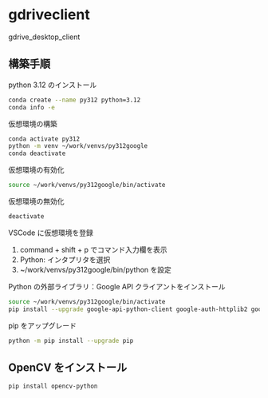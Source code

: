 # gdriveclient

gdrive_desktop_client

## 構築手順

python 3.12 のインストール

```sh
conda create --name py312 python=3.12
conda info -e
```

仮想環境の構築

```sh
conda activate py312
python -m venv ~/work/venvs/py312google
conda deactivate
```

仮想環境の有効化

```sh
source ~/work/venvs/py312google/bin/activate
```

仮想環境の無効化

```sh
deactivate
```

VSCode に仮想環境を登録

1. command + shift + p でコマンド入力欄を表示
2. Python: インタプリタを選択
3. ~/work/venvs/py312google/bin/python を設定

Python の外部ライブラリ：Google API クライアントをインストール

```sh
source ~/work/venvs/py312google/bin/activate
pip install --upgrade google-api-python-client google-auth-httplib2 google-auth-oauthlib
```

pip をアップグレード

```sh
python -m pip install --upgrade pip
```

## OpenCV をインストール

```sh
pip install opencv-python
```

